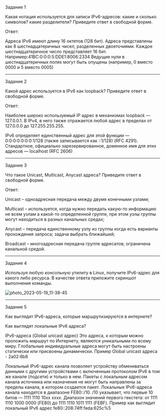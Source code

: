 Задание 1

Какая нотация используется для записи IPv6-адресов:
какие и сколько символов?
какие разделители?
Приведите ответ в свободной форме.


Ответ:

Адреса IPv6 имеют длину 16 октетов (128 бит). Адреса представлены как 8 шестнадцатеричных чисел, разделенных двоеточиями. Каждое шестнадцатеричное число представляет 16 бит. 
Например:41BC:0:0:0:5:DDE1:8006:2334
Ведущие нули в шестнадцатеричных полях могут быть опущены (например, 0 вместо 0000 и 5 вместо 0005)


________________________________________
Задание 2

Какой адрес используется в IPv6 как loopback?
Приведите ответ в свободной форме.

Ответ:

Наиболее широко используемый IP адрес в механизмах loopback — 127.0.0.1. В IPv4, в него также отражается любой адрес в пределах от 127.0.0.0 до 127.255.255.255. 

IPv6 определяет единственный адрес для этой функции — 0:0:0:0:0:0:0:1/128 (также записывается как ::1/128) (RFC 4291). Стандартное, официально зарезервированное, доменное имя для этих адресов — localhost (RFC 2606)
________________________________________
Задание 3

Что такое Unicast, Multicast, Anycast адреса?
Приведите ответ в свободной форме.

Ответ:

Unicast – одноадресная передача между двумя конечными
узлами;

Multicast – используется, когда нужно передать какую-то
информацию не всем узлам а какой-то определенной группе,
при этом узлы группы могут находиться в разных канальных
средах;

Anycast – передача единственному узлу из группы когда есть
варианты прохождения запроса; задача выбрать ближайший;

Broadcast – многоадресная передача группе адресатов;
ограничена канальной средой.
________________________________________
Задание 4

Используя любую консольную утилиту в Linux, получите IPv6-адрес для какого либо ресурса.
В качестве ответа приложите скриншот выполнения команды.

![photo_2023-05-19_11-38-45](https://github.com/KMikhail1997/Netology/assets/121053072/6bff2040-cfc6-4f92-8745-d7d55da64178)

________________________________________
Задание 5

Как выглядят IPv6-адреса, которые маршрутизируются в интернете?

Как выглядят локальные IPv6 адреса?


IPv6-адреса (Global unicast адрес) Это адреса, к которым можно проложить маршрут по Интернету, являются уникальными по всему миру. Глобальные индивидуальные адреса могут быть настроены статически или присвоены динамически. Пример Global unicast адреса - 2a02:6b8 

Локальный IPv6-адрес канала позволяет устройству обмениваться данными с другими устройствами с включенным протоколом IPv6 в том же канале (подсети) и только в нем. Пакеты с локальным адресом канала источника или назначения не могут быть направлены за пределы канала, в котором создается пакет. Локальные IPv6-адреса канала находятся в диапазоне FE80::/10. /10 указывает, что первые 10 битов — 1111 1110 10xx хххх. Диапазон значений первого гекстета: от 1111 1110 1000 0000 (FE80) до 1111 1110 1011 1111 (FEBF).
Пример как выглядит локальный IPv6 адрес
fe80::208:74ff:feda:625c%5
